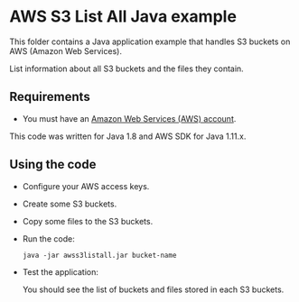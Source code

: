 # AWS S3 List All Java example

This folder contains a Java application example that handles S3 buckets on AWS (Amazon Web Services).

List information about all S3 buckets and the files they contain.




## Requirements

* You must have an [Amazon Web Services (AWS) account](http://aws.amazon.com/).

This code was written for Java 1.8 and AWS SDK for Java 1.11.x.




## Using the code

* Configure your AWS access keys.

* Create some S3 buckets.

* Copy some files to the S3 buckets.

* Run the code:

  ```
  java -jar awss3listall.jar bucket-name
  ```

* Test the application:

  You should see the list of buckets and files stored in each S3 buckets.
